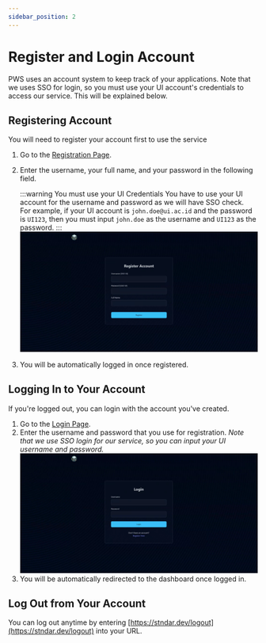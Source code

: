 ```yaml
---
sidebar_position: 2
---
```


# Register and Login Account
PWS uses an account system to keep track of your applications. Note that we uses SSO for login, so you must use your UI account's credentials to access our service. This will be explained below.

## Registering Account
You will need to register your account first to use the service

1. Go to the [Registration Page](https://stndar.dev/register).
2. Enter the username, your full name, and your password in the following field.    
    
    :::warning You must use your UI Credentials
    You have to use your UI account for the username and password as we will have SSO check.    
    For example, if your UI account is `john.doe@ui.ac.id` and the password is `UI123`, then you must input `john.doe` as the username and `UI123` as the password.
    :::
    ![Registration Page](./img/register.png)
    
3. You will be automatically logged in once registered.

## Logging In to Your Account
If you're logged out, you can login with the account you've created.

1. Go to the [Login Page](https://stndar.dev/login).
2. Enter the username and password that you use for registration.
   _Note that we use SSO login for our service, so you can input your UI username and password._
    ![Login Page](./img/login.png)
3. You will be automatically redirected to the dashboard once logged in.

## Log Out from Your Account
You can log out anytime by entering [https://stndar.dev/logout](https://stndar.dev/logout) into your URL.